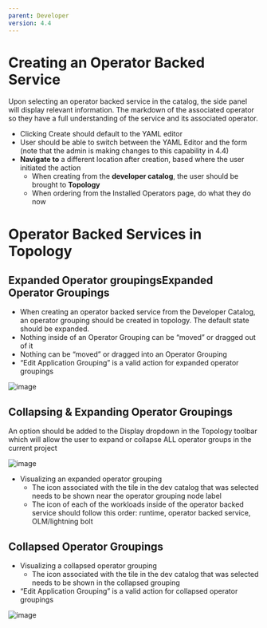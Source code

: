 ```yaml
---
parent: Developer
version: 4.4
---
```

# Creating an Operator Backed Service

Upon selecting an operator backed service in the catalog, the side panel will display relevant information.  The markdown of the associated operator so they have a full understanding of the service and its associated operator.

* Clicking Create should default to the YAML editor
* User should be able to switch between the YAML Editor and the form (note that the admin is making changes to this capability in 4.4)
* **Navigate to** a different location after creation, based where the user initiated the action
  * When creating from the **developer catalog**, the user should be brought to **Topology**
  * When ordering from the Installed Operators page, do what they do now

# Operator Backed Services in Topology

## Expanded Operator groupingsExpanded Operator Groupings
* When creating an operator backed service from the Developer Catalog, an operator grouping should be created in topology.  The default state should be expanded.
* Nothing inside of an Operator Grouping can be “moved” or dragged out of it
* Nothing can be “moved” or dragged into an Operator Grouping
* “Edit Application Grouping” is a valid action for expanded operator groupings

![image](https://openshift.github.io/openshift-origin-design/designs/developer/add-44/From-Catalog/img/Topology-OperatorGroupingExpanded.png)

## Collapsing & Expanding Operator Groupings
An option should be added to the Display dropdown in the Topology toolbar which will allow the user to expand or collapse ALL operator groups in the current project

![image](https://openshift.github.io/openshift-origin-design/designs/developer/add-44/From-Catalog/img/Topology-DisplayMenu.png)

* Visualizing an expanded operator grouping
  * The icon associated with the tile in the dev catalog that was selected needs to be shown near the operator grouping node label
  * The icon of each of the workloads inside of the operator backed service should follow this order: runtime, operator backed service, OLM/lightning bolt

## Collapsed Operator Groupings
* Visualizing a collapsed operator grouping
  * The icon associated with the tile in the dev catalog that was selected needs to be shown in the collapsed grouping
* “Edit Application Grouping” is a valid action for collapsed operator groupings

![image](https://openshift.github.io/openshift-origin-design/designs/developer/add-44/From-Catalog/img/Topology-OperatorGroupingCollapsed.png)
